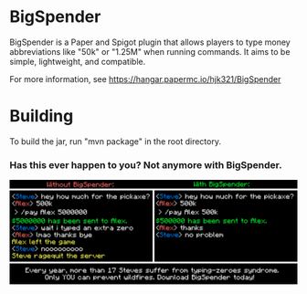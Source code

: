 # BigSpender

BigSpender is a Paper and Spigot plugin that allows players to type money abbreviations like "50k" or "1.25M" when running commands. 
It aims to be simple, lightweight, and compatible.

For more information, see https://hangar.papermc.io/hjk321/BigSpender

# Building

To build the jar, run "mvn package" in the root directory.

### Has this ever happen to you? Not anymore with BigSpender.
![](https://github.com/hjk321/BigSpender/blob/main/contrived-scenario.png)

